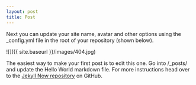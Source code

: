 ```yaml
---
layout: post
title: Post
---
```


Next you can update your site name, avatar and other options using the _config.yml file in the root of your repository (shown below).

![]({{ site.baseurl }}/images/404.jpg)

The easiest way to make your first post is to edit this one. Go into /_posts/ and update the Hello World markdown file. For more instructions head over to the [Jekyll Now repository](https://github.com/barryclark/jekyll-now) on GitHub.
